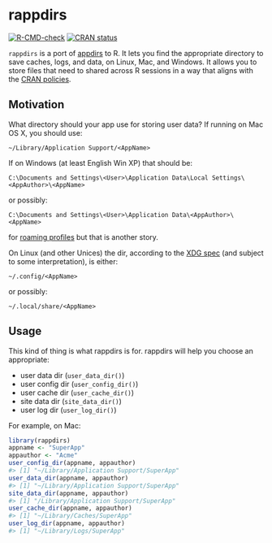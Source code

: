 
<!-- README.md is generated from README.Rmd. Please edit that file -->

# rappdirs

<!-- badges: start -->

[![R-CMD-check](https://github.com/r-lib/rappdirs/workflows/R-CMD-check/badge.svg)](https://github.com/r-lib/rappdirs/actions)
[![CRAN
status](https://www.r-pkg.org/badges/version/rappdirs)](https://CRAN.R-project.org/package=rappdirs)

<!-- badges: end -->

`rappdirs` is a port of
[appdirs](https://github.com/ActiveState/appdirs) to R. It lets you find
the appropriate directory to save caches, logs, and data, on Linux, Mac,
and Windows. It allows you to store files that need to shared across R
sessions in a way that aligns with the [CRAN
policies](https://cran.r-project.org/web/packages/policies.html).

## Motivation

What directory should your app use for storing user data? If running on
Mac OS X, you should use:

    ~/Library/Application Support/<AppName>

If on Windows (at least English Win XP) that should be:

    C:\Documents and Settings\<User>\Application Data\Local Settings\<AppAuthor>\<AppName>

or possibly:

    C:\Documents and Settings\<User>\Application Data\<AppAuthor>\<AppName>

for [roaming
profiles](https://docs.microsoft.com/en-us/previous-versions/windows/it-pro/windows-vista/cc766489(v=ws.10))
but that is another story.

On Linux (and other Unices) the dir, according to the [XDG
spec](https://specifications.freedesktop.org/basedir-spec/basedir-spec-latest.html)
(and subject to some interpretation), is either:

    ~/.config/<AppName>     

or possibly:

    ~/.local/share/<AppName>

## Usage

This kind of thing is what rappdirs is for. rappdirs will help you
choose an appropriate:

-   user data dir (`user_data_dir()`)
-   user config dir (`user_config_dir()`)
-   user cache dir (`user_cache_dir()`)
-   site data dir (`site_data_dir()`)
-   user log dir (`user_log_dir()`)

For example, on Mac:

``` r
library(rappdirs)
appname <- "SuperApp"
appauthor <- "Acme"
user_config_dir(appname, appauthor)
#> [1] "~/Library/Application Support/SuperApp"
user_data_dir(appname, appauthor)
#> [1] "~/Library/Application Support/SuperApp"
site_data_dir(appname, appauthor)
#> [1] "/Library/Application Support/SuperApp"
user_cache_dir(appname, appauthor)
#> [1] "~/Library/Caches/SuperApp"
user_log_dir(appname, appauthor)
#> [1] "~/Library/Logs/SuperApp"
```
